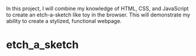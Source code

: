 In this project, I will combine my knowledge of HTML, CSS, and JavaScript
to create an etch-a-sketch like toy in the browser. This will demonstrate
my ability to create a stylized, functional webpage. 
# etch_a_sketch
